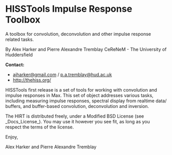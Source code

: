 HISSTools Impulse Response Toolbox
==================================

A toolbox for convolution, deconvolution and other impulse response related tasks.

By Alex Harker and Pierre Alexandre Tremblay
CeReNeM - The University of Huddersfield

**Contact:**

* ajharker@gmail.com / p.a.tremblay@hud.ac.uk
* http://thehiss.org/
			
HISSTools first release is a set of tools for working with convolution and impulse responses in Max. This set of object addresses various tasks, including measuring impulse responses, spectral display from realtime data/ buffers, and buffer-based convolution, deconvolution and inversion.

The HIRT is distributed freely, under a Modified BSD License (see \_Docs\_License\_). You may use it however you see fit, as long as you respect the terms of the license.

Enjoy,

Alex Harker and Pierre Alexandre Tremblay
